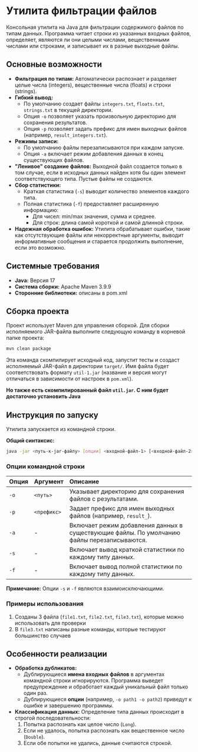 # Утилита фильтрации файлов

Консольная утилита на Java для фильтрации содержимого файлов по типам данных. Программа читает строки из указанных входных файлов, определяет, являются ли они целыми числами, вещественными числами или строками, и записывает их в разные выходные файлы.

## Основные возможности

*   **Фильтрация по типам:** Автоматически распознает и разделяет целые числа (integers), вещественные числа (floats) и строки (strings).
*   **Гибкий вывод:**
    *   По умолчанию создает файлы `integers.txt`, `floats.txt`, `strings.txt` в текущей директории.
    *   Опция `-o` позволяет указать произвольную директорию для сохранения результатов.
    *   Опция `-p` позволяет задать префикс для имен выходных файлов (например, `result_integers.txt`).
*   **Режимы записи:**
    *   По умолчанию файлы перезаписываются при каждом запуске.
    *   Опция `-a` включает режим добавления данных в конец существующих файлов.
*   **"Ленивое" создание файлов:** Выходной файл создается только в том случае, если в исходных данных найден хотя бы один элемент соответствующего типа. Пустые файлы не создаются.
*   **Сбор статистики:**
    *   Краткая статистика (`-s`) выводит количество элементов каждого типа.
    *   Полная статистика (`-f`) предоставляет расширенную информацию:
        *   Для чисел: min/max значения, сумма и среднее.
        *   Для строк: длина самой короткой и самой длинной строки.
*   **Надежная обработка ошибок:** Утилита обрабатывает ошибки, такие как отсутствующие файлы или некорректные аргументы, выводит информативные сообщения и старается продолжить выполнение, если это возможно.

## Системные требования

*   **Java:** Версия 17
*   **Система сборки:** Apache Maven 3.9.9
*   **Сторонние библиотеки:** описаны в pom.xml 

## Сборка проекта

Проект использует Maven для управления сборкой. Для сборки исполняемого JAR-файла выполните следующую команду в корневой папке проекта:

```bash
mvn clean package
```

Эта команда скомпилирует исходный код, запустит тесты и создаст исполняемый JAR-файл в директории `target/`. Имя файла будет соответствовать формату `util-1.jar` (название и версия могут отличаться в зависимости от настроек в `pom.xml`).

**Но также есть скомпилированный файл `util.jar`. С ним будет достаточно установить Java**

## Инструкция по запуску

Утилита запускается из командной строки.

**Общий синтаксис:**

```bash
java -jar <путь-к-jar-файлу> [опции] <входной-файл-1> [<входной-файл-2> ...]
```

### Опции командной строки

| Опция | Аргумент        | Описание                                                                                             |
| :---- | :-------------- | :--------------------------------------------------------------------------------------------------- |
| `-o`  | `<путь>`        | Указывает директорию для сохранения файлов с результатами.                                           |
| `-p`  | `<префикс>`     | Задает префикс для имен выходных файлов (например, `result_`).                                        |
| `-a`  | -               | Включает режим добавления данных в существующие файлы. По умолчанию файлы перезаписываются.          |
| `-s`  | -               | Включает вывод краткой статистики по каждому типу данных.                                            |
| `-f`  | -               | Включает вывод полной статистики по каждому типу данных.                                             |

**Примечание:** Опции `-s` и `-f` являются взаимоисключающими.

### Примеры использования
1. Созданы 3 файла (`file1.txt`, `file2.txt`, `file3.txt`), которые можно использовать для проверки
2. В `file3.txt` написаны разные команды, которые тестируют большинство случаев

## Особенности реализации

*   **Обработка дубликатов:**
    *   Дублирующиеся **имена входных файлов** в аргументах командной строки игнорируются. Программа выведет предупреждение и обработает каждый уникальный файл только один раз.
    *   Дублирующиеся **опции** (например, `-o path1 -o path2`) приведут к ошибке и завершению программы.
*   **Классификация данных:** Определение типа данных происходит в строгой последовательности:
    1.  Попытка распознать как целое число (`Long`).
    2.  Если не удалось, попытка распознать как вещественное число (`Double`).
    3.  Если обе попытки не удались, данные считаются строкой.
